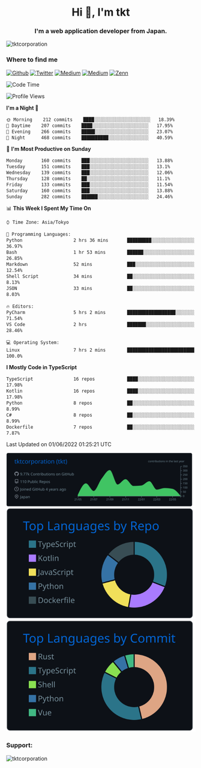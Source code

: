 <h1 align="center">Hi 👋, I'm tkt</h1>
<h3 align="center">I'm a web application developer from Japan.</h3>

<p align="left"> <img src="https://komarev.com/ghpvc/?username=tktcorporation&label=Profile%20views&color=0e75b6&style=flat" alt="tktcorporation" /> </p>

<h3>Where to find me</h3>
<p>
<a href="https://github.com/tktcorporation" target="_blank"><img alt="Github" src="https://img.shields.io/badge/GitHub-%2312100E.svg?&style=for-the-badge&logo=Github&logoColor=white" /></a>
<a href="https://twitter.com/tktcorporation" target="_blank"><img alt="Twitter" src="https://img.shields.io/badge/twitter-%231DA1F2.svg?&style=for-the-badge&logo=twitter&logoColor=white" /></a>
<a href="https://www.linkedin.com/in/tktcorporation" target="_blank"><img alt="Medium" src="https://img.shields.io/badge/linkdin-0a66c2.svg?&style=for-the-badge&logo=linkedin&logoColor=white" /></a>
<a href="https://qiita.com/tktcorporation" target="_blank"><img alt="Medium" src="https://img.shields.io/badge/qiita-55C500.svg?&style=for-the-badge&logo=qiita&logoColor=white" /></a>
<a href="https://zenn.dev/tktcorporation" target="_blank"><img alt="Zenn" src="https://img.shields.io/badge/Zenn-3EA8FF.svg?&style=for-the-badge&logo=Zenn&logoColor=white" /></a>
</p>
  
<!--START_SECTION:waka-->
![Code Time](http://img.shields.io/badge/Code%20Time-280%20hrs%2059%20mins-blue)

![Profile Views](http://img.shields.io/badge/Profile%20Views-1-blue)

**I'm a Night 🦉** 

```text
🌞 Morning    212 commits    ████░░░░░░░░░░░░░░░░░░░░░   18.39% 
🌆 Daytime    207 commits    ████░░░░░░░░░░░░░░░░░░░░░   17.95% 
🌃 Evening    266 commits    █████░░░░░░░░░░░░░░░░░░░░   23.07% 
🌙 Night      468 commits    ██████████░░░░░░░░░░░░░░░   40.59%

```
📅 **I'm Most Productive on Sunday** 

```text
Monday       160 commits    ███░░░░░░░░░░░░░░░░░░░░░░   13.88% 
Tuesday      151 commits    ███░░░░░░░░░░░░░░░░░░░░░░   13.1% 
Wednesday    139 commits    ███░░░░░░░░░░░░░░░░░░░░░░   12.06% 
Thursday     128 commits    ██░░░░░░░░░░░░░░░░░░░░░░░   11.1% 
Friday       133 commits    ███░░░░░░░░░░░░░░░░░░░░░░   11.54% 
Saturday     160 commits    ███░░░░░░░░░░░░░░░░░░░░░░   13.88% 
Sunday       282 commits    ██████░░░░░░░░░░░░░░░░░░░   24.46%

```


📊 **This Week I Spent My Time On** 

```text
⌚︎ Time Zone: Asia/Tokyo

💬 Programming Languages: 
Python                   2 hrs 36 mins       █████████░░░░░░░░░░░░░░░░   36.97% 
Bash                     1 hr 53 mins        ██████░░░░░░░░░░░░░░░░░░░   26.85% 
Markdown                 52 mins             ███░░░░░░░░░░░░░░░░░░░░░░   12.54% 
Shell Script             34 mins             ██░░░░░░░░░░░░░░░░░░░░░░░   8.13% 
JSON                     33 mins             ██░░░░░░░░░░░░░░░░░░░░░░░   8.03%

🔥 Editors: 
PyCharm                  5 hrs 2 mins        ██████████████████░░░░░░░   71.54% 
VS Code                  2 hrs               ███████░░░░░░░░░░░░░░░░░░   28.46%

💻 Operating System: 
Linux                    7 hrs 2 mins        █████████████████████████   100.0%

```

**I Mostly Code in TypeScript** 

```text
TypeScript               16 repos            ████░░░░░░░░░░░░░░░░░░░░░   17.98% 
Kotlin                   16 repos            ████░░░░░░░░░░░░░░░░░░░░░   17.98% 
Python                   8 repos             ██░░░░░░░░░░░░░░░░░░░░░░░   8.99% 
C#                       8 repos             ██░░░░░░░░░░░░░░░░░░░░░░░   8.99% 
Dockerfile               7 repos             ██░░░░░░░░░░░░░░░░░░░░░░░   7.87%

```



 Last Updated on 01/06/2022 01:25:21 UTC
<!--END_SECTION:waka-->

[![](https://raw.githubusercontent.com/tktcorporation/tktcorporation/master/profile-summary-card-output/github_dark/0-profile-details.svg)](https://github.com/vn7n24fzkq/github-profile-summary-cards)
[![](https://raw.githubusercontent.com/tktcorporation/tktcorporation/master/profile-summary-card-output/github_dark/1-repos-per-language.svg)](https://github.com/vn7n24fzkq/github-profile-summary-cards) [![](https://raw.githubusercontent.com/tktcorporation/tktcorporation/master/profile-summary-card-output/github_dark/2-most-commit-language.svg)](https://github.com/vn7n24fzkq/github-profile-summary-cards)

<h3 align="left">Support:</h3>
<p><a href="https://www.buymeacoffee.com/tktcorporation"> <img align="left" src="https://cdn.buymeacoffee.com/buttons/v2/default-yellow.png" height="50" width="210" alt="tktcorporation" /></a></p><br><br>
